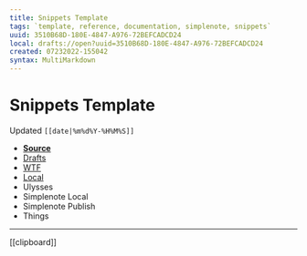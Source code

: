 ```yaml
---
title: Snippets Template
tags: `template, reference, documentation, simplenote, snippets`
uuid: 3510B68D-180E-4847-A976-72BEFCADCD24
local: drafts://open?uuid=3510B68D-180E-4847-A976-72BEFCADCD24
created: 07232022-155042
syntax: MultiMarkdown
---
```

 # Snippets Template
Updated `[[date|%m%d%Y-%H%M%S]]`

- [**Source**](<|>)
- [Drafts](drafts://open?uuid=CAABBB06-186C-437D-BC30-65844BDBEC2B)
- [WTF](https://davidblue.wtf/drafts/CAABBB06-186C-437D-BC30-65844BDBEC2B.html)
- [Local](shareddocuments:///private/var/mobile/Library/Mobile%20Documents/com~apple~CloudDocs/Written/[[uuid]].md)
- Ulysses
- Simplenote Local
- Simplenote Publish
- Things

---

[[clipboard]]
